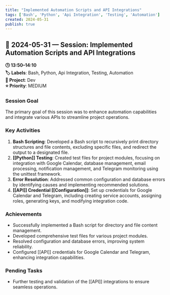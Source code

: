 ```yaml
---
title: "Implemented Automation Scripts and API Integrations"
tags: ['Bash', 'Python', 'Api Integration', 'Testing', 'Automation']
created: 2024-05-31
publish: true
---
```


## 📅 2024-05-31 — Session: Implemented Automation Scripts and API Integrations

**🕒 13:50–14:10**  
**🏷️ Labels**: Bash, Python, Api Integration, Testing, Automation  
**📂 Project**: Dev  
**⭐ Priority**: MEDIUM  


### Session Goal
The primary goal of this session was to enhance automation capabilities and integrate various APIs to streamline project operations.

### Key Activities
1. **Bash Scripting**: Developed a Bash script to recursively print directory structures and file contents, excluding specific files, and redirect the output to a designated file.
2. **[[Python]] Testing**: Created test files for project modules, focusing on integration with Google Calendar, database management, email processing, notification management, and Telegram monitoring using the unittest framework.
3. **Error Resolution**: Addressed common configuration and database errors by identifying causes and implementing recommended solutions.
4. **[[API]] Credential [[Configuration]]**: Set up credentials for Google Calendar and Telegram, including creating service accounts, assigning roles, generating keys, and modifying integration code.

### Achievements
- Successfully implemented a Bash script for directory and file content management.
- Developed comprehensive test files for various project modules.
- Resolved configuration and database errors, improving system reliability.
- Configured [[API]] credentials for Google Calendar and Telegram, enhancing integration capabilities.

### Pending Tasks
- Further testing and validation of the [[API]] integrations to ensure seamless operations.
